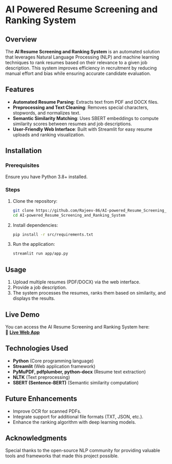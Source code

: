 # AI Powered Resume Screening and Ranking System

## Overview
The **AI Resume Screening and Ranking System** is an automated solution that leverages Natural Language Processing (NLP) and machine learning techniques to rank resumes based on their relevance to a given job description. This system improves efficiency in recruitment by reducing manual effort and bias while ensuring accurate candidate evaluation.

## Features
- **Automated Resume Parsing**: Extracts text from PDF and DOCX files.
- **Preprocessing and Text Cleaning**: Removes special characters, stopwords, and normalizes text.
- **Semantic Similarity Matching**: Uses SBERT embeddings to compute similarity scores between resumes and job descriptions.
- **User-Friendly Web Interface**: Built with Streamlit for easy resume uploads and ranking visualization.

## Installation
### Prerequisites
Ensure you have Python 3.8+ installed.

### Steps
1. Clone the repository:
   ```sh
   git clone https://github.com/Rajeev-86/AI-powered_Resume_Screening_and_Ranking_System.git
   cd AI-powered_Resume_Screening_and_Ranking_System
   ```
2. Install dependencies:
   ```sh
   pip install -r src/requirements.txt
   ```
3. Run the application:
   ```sh
   streamlit run app/app.py
   ```

## Usage
1. Upload multiple resumes (PDF/DOCX) via the web interface.
2. Provide a job description.
3. The system processes the resumes, ranks them based on similarity, and displays the results.

## Live Demo
You can access the AI Resume Screening and Ranking System here:  
🔗 **[Live Web App](https://ai-powered-resume-screening-and-ranking-app-by-rajeev.streamlit.app/)**  

## Technologies Used
- **Python** (Core programming language)
- **Streamlit** (Web application framework)
- **PyMuPDF, pdfplumber, python-docx** (Resume text extraction)
- **NLTK** (Text preprocessing)
- **SBERT (Sentence-BERT)** (Semantic similarity computation)

## Future Enhancements
- Improve OCR for scanned PDFs.
- Integrate support for additional file formats (TXT, JSON, etc.).
- Enhance the ranking algorithm with deep learning models.

## Acknowledgments
Special thanks to the open-source NLP community for providing valuable tools and frameworks that made this project possible.

